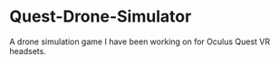 # Quest-Drone-Simulator
A drone simulation game I have been working on for Oculus Quest VR headsets.
